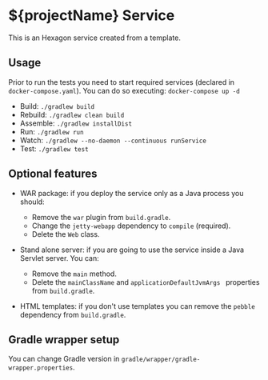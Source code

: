 
# ${projectName} Service

This is an Hexagon service created from a template.

## Usage

Prior to run the tests you need to start required services (declared in `docker-compose.yaml`).
You can do so executing: `docker-compose up -d`

* Build: `./gradlew build`
* Rebuild: `./gradlew clean build`
* Assemble: `./gradlew installDist`
* Run: `./gradlew run`
* Watch: `./gradlew --no-daemon --continuous runService`
* Test: `./gradlew test`

## Optional features

* WAR package: if you deploy the service only as a Java process you should:
  - Remove the `war` plugin from `build.gradle`.
  - Change the `jetty-webapp` dependency to `compile` (required).
  - Delete the `Web` class.

* Stand alone server: if you are going to use the service inside a Java Servlet server. You can:
  - Remove the `main` method.
  - Delete the `mainClassName` and `applicationDefaultJvmArgs ` properties from `build.gradle`.

* HTML templates: if you don't use templates you can remove the `pebble` dependency from
  `build.gradle`.

## Gradle wrapper setup

You can change Gradle version in `gradle/wrapper/gradle-wrapper.properties`.
